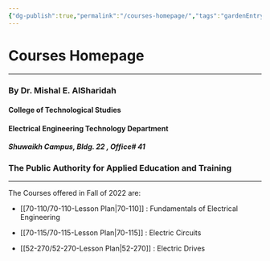 ```yaml
---
{"dg-publish":true,"permalink":"/courses-homepage/","tags":"gardenEntry","dgHomeLink":true,"dgPassFrontmatter":false,"dgShowBacklinks":true,"dgShowLocalGraph":false,"dgShowInlineTitle":false}
---
```



# Courses Homepage
---
### By Dr. Mishal E. AlSharidah

#### College of Technological Studies
#### Electrical Engineering Technology Department
##### Shuwaikh Campus, Bldg. 22 , Office# 41 
### The Public Authority for Applied Education and Training
---


The Courses offered in Fall of 2022 are:

 * [[70-110/70-110-Lesson Plan|70-110]] : Fundamentals of Electrical Engineering
  
 * [[70-115/70-115-Lesson Plan|70-115]] : Electric Circuits
 
 * [[52-270/52-270-Lesson Plan|52-270]] : Electric Drives


